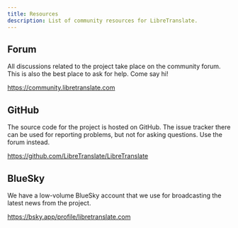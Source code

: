 ```yaml
---
title: Resources
description: List of community resources for LibreTranslate.
---
```


## Forum

All discussions related to the project take place on the community forum. This is also the best place to ask for help. Come say hi!

https://community.libretranslate.com

## GitHub

The source code for the project is hosted on GitHub. The issue tracker there can be used for reporting problems, but not for asking questions. Use the forum instead.

https://github.com/LibreTranslate/LibreTranslate

## BlueSky

We have a low-volume BlueSky account that we use for broadcasting the latest news from the project.

https://bsky.app/profile/libretranslate.com